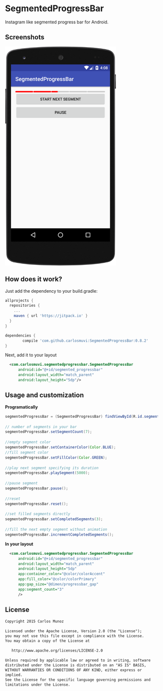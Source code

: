 # SegmentedProgressBar
Instagram like segmented progress bar for Android.

Screenshots
-------------------

<img src="art/segmented.png" height="720">

How does it work?
-------------------

Just add the dependency to your build.gradle:

```gradle
allprojects {
  repositories {
    ...
    maven { url 'https://jitpack.io' }
  }
}
```

```gradle
dependencies {
        compile 'com.github.carlosmuvi:SegmentedProgressBar:0.8.2'
}

```
Next, add it to your layout

```xml
  <com.carlosmuvi.segmentedprogressbar.SegmentedProgressBar
      android:id="@+id/segmented_progressbar"
      android:layout_width="match_parent"
      android:layout_height="5dp"/>
```

Usage and customization
-------------------

**Programatically**

```java
segmentedProgressBar = (SegmentedProgressBar) findViewById(R.id.segmented_progressbar);

// number of segments in your bar
segmentedProgressBar.setSegmentCount(7); 

//empty segment color
segmentedProgressBar.setContainerColor(Color.BLUE); 
//fill segment color
segmentedProgressBar.setFillColor(Color.GREEN); 

//play next segment specifying its duration
segmentedProgressBar.playSegment(5000);

//pause segment
segmentedProgressBar.pause();

//reset
segmentedProgressBar.reset();

//set filled segments directly
segmentedProgressBar.setCompletedSegments(3);

//fill the next empty segment without animation
segmentedProgressBar.incrementCompletedSegments();
```

**In your layout**

```xml
  <com.carlosmuvi.segmentedprogressbar.SegmentedProgressBar
      android:id="@+id/segmented_progressbar"
      android:layout_width="match_parent"
      android:layout_height="5dp"
      app:container_color="@color/colorAccent"
      app:fill_color="@color/colorPrimary"
      app:gap_size="@dimen/progressbar_gap"
      app:segment_count="3"
      />
```


License
-------

    Copyright 2015 Carlos Munoz

    Licensed under the Apache License, Version 2.0 (the "License");
    you may not use this file except in compliance with the License.
    You may obtain a copy of the License at

       http://www.apache.org/licenses/LICENSE-2.0

    Unless required by applicable law or agreed to in writing, software
    distributed under the License is distributed on an "AS IS" BASIS,
    WITHOUT WARRANTIES OR CONDITIONS OF ANY KIND, either express or implied.
    See the License for the specific language governing permissions and
    limitations under the License.
